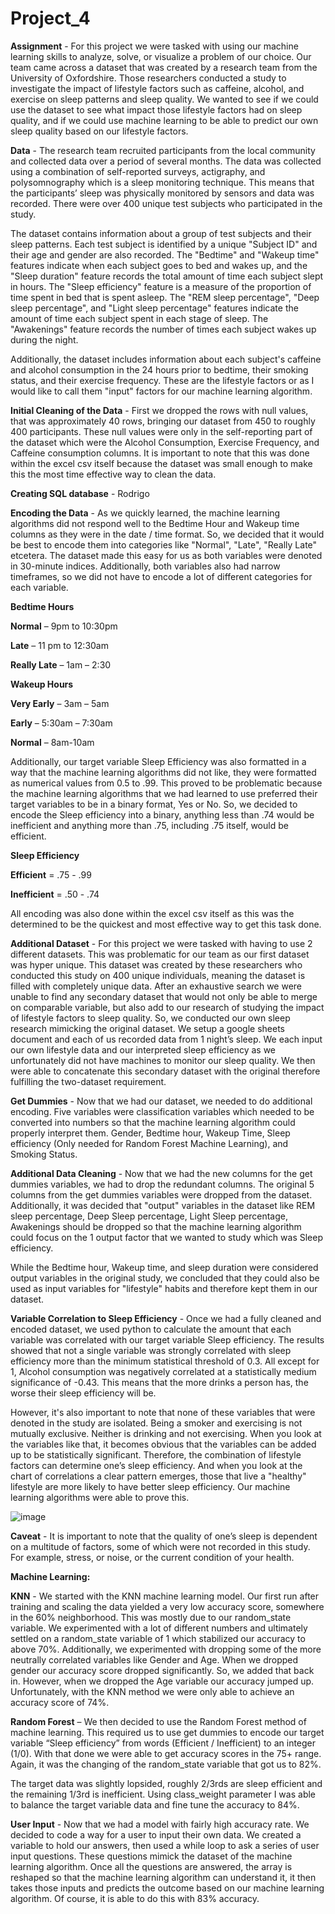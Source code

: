 # Project_4

**Assignment** - For this project we were tasked with using our machine learning skills to analyze, solve, or visualize a problem of our choice. Our team came across a dataset that was created by a research team from the University of Oxfordshire. Those researchers conducted a study to investigate the impact of lifestyle factors such as caffeine, alcohol, and exercise on sleep patterns and sleep quality. We wanted to see if we could use the dataset to see what impact those lifestyle factors had on sleep quality, and if we could use machine learning to be able to predict our own sleep quality based on our lifestyle factors.


**Data** - The research team recruited participants from the local community and collected data over a period of several months. The data was collected using a combination of self-reported surveys, actigraphy, and polysomnography which is a sleep monitoring technique. This means that the participants’ sleep was physically monitored by sensors and data was recorded. There were over 400 unique test subjects who participated in the study. 

The dataset contains information about a group of test subjects and their sleep patterns. Each test subject is identified by a unique "Subject ID" and their age and gender are also recorded. The "Bedtime" and "Wakeup time" features indicate when each subject goes to bed and wakes up, and the "Sleep duration" feature records the total amount of time each subject slept in hours. The "Sleep efficiency" feature is a measure of the proportion of time spent in bed that is spent asleep. The "REM sleep percentage", "Deep sleep percentage", and "Light sleep percentage" features indicate the amount of time each subject spent in each stage of sleep. The "Awakenings" feature records the number of times each subject wakes up during the night. 

Additionally, the dataset includes information about each subject's caffeine and alcohol consumption in the 24 hours prior to bedtime, their smoking status, and their exercise frequency. These are the lifestyle factors or as I would like to call them "input" factors for our machine learning algorithm. 


**Initial Cleaning of the Data** - First we dropped the rows with null values, that was approximately 40 rows, bringing our dataset from 450 to roughly 400 participants. These null values were only in the self-reporting part of the dataset which were the Alcohol Consumption, Exercise Frequency, and Caffeine consumption columns. It is important to note that this was done within the excel csv itself because the dataset was small enough to make this the most time effective way to clean the data.

**Creating SQL database** - Rodrigo

**Encoding the Data** - As we quickly learned, the machine learning algorithms did not respond well to the Bedtime Hour and Wakeup time columns as they were in the date / time format. So, we decided that it would be best to encode them into categories like "Normal", "Late", "Really Late" etcetera. The dataset made this easy for us as both variables were denoted in 30-minute indices. Additionally, both variables also had narrow timeframes, so we did not have to encode a lot of different categories for each variable.

**Bedtime Hours**

**Normal** – 9pm to 10:30pm

**Late** – 11 pm to 12:30am

**Really Late** – 1am – 2:30


**Wakeup Hours**

**Very Early** – 3am – 5am

**Early** – 5:30am – 7:30am

**Normal** – 8am-10am


Additionally, our target variable Sleep Efficiency was also formatted in a way that the machine learning algorithms did not like, they were formatted as numerical values from 0.5 to .99. This proved to be problematic because the machine learning algorithms that we had learned to use preferred their target variables to be in a binary format, Yes or No. So, we decided to encode the Sleep efficiency into a binary, anything less than .74 would be inefficient and anything more than .75, including .75 itself, would be efficient. 

**Sleep Efficiency**

**Efficient** = .75 - .99

**Inefficient** = .50 - .74

All encoding was also done within the excel csv itself as this was the determined to be the quickest and most effective way to get this task done. 


**Additional Dataset** - For this project we were tasked with having to use 2 different datasets. This was problematic for our team as our first dataset was hyper unique. This dataset was created by these researchers who conducted this study on 400 unique individuals, meaning the dataset is filled with completely unique data. After an exhaustive search we were unable to find any secondary dataset that would not only be able to merge on comparable variable, but also add to our research of studying the impact of lifestyle factors to sleep quality. So, we conducted our own sleep research mimicking the original dataset. We setup a google sheets document and each of us recorded data from 1 night’s sleep. We each input our own lifestyle data and our interpreted sleep efficiency as we unfortunately did not have machines to monitor our sleep quality. We then were able to concatenate this secondary dataset with the original therefore fulfilling the two-dataset requirement.


**Get Dummies** - Now that we had our dataset, we needed to do additional encoding. Five variables were classification variables which needed to be converted into numbers so that the machine learning algorithm could properly interpret them. Gender, Bedtime hour, Wakeup Time, Sleep efficiency (Only needed for Random Forest Machine Learning), and Smoking Status. 


**Additional Data Cleaning** - Now that we had the new columns for the get dummies variables, we had to drop the redundant columns. The original 5 columns from the get dummies variables were dropped from the dataset. Additionally, it was decided that "output" variables in the dataset like REM sleep percentage, Deep Sleep percentage, Light Sleep percentage, Awakenings should be dropped so that the machine learning algorithm could focus on the 1 output factor that we wanted to study which was Sleep efficiency.

While the Bedtime hour, Wakeup time, and sleep duration were considered output variables in the original study, we concluded that they could also be used as input variables for "lifestyle" habits and therefore kept them in our dataset.

**Variable Correlation to Sleep Efficiency** - Once we had a fully cleaned and encoded dataset, we used python to calculate the amount that each variable was correlated with our target variable Sleep efficiency. The results showed that not a single variable was strongly correlated with sleep efficiency more than the minimum statistical threshold of 0.3. All except for 1, Alcohol consumption was negatively correlated at a statistically medium significance of -0.43. This means that the more drinks a person has, the worse their sleep efficiency will be.

However, it's also important to note that none of these variables that were denoted in the study are isolated. Being a smoker and exercising is not mutually exclusive. Neither is drinking and not exercising. When you look at the variables like that, it becomes obvious that the variables can be added up to be statistically significant. Therefore, the combination of lifestyle factors can determine one’s sleep efficiency. And when you look at the chart of correlations a clear pattern emerges, those that live a "healthy" lifestyle are more likely to have better sleep efficiency. Our machine learning algorithms were able to prove this.

![image](https://github.com/jsfrmsj/Project_4/assets/121833972/4a4d4b37-1195-4312-ba2b-16895cabbd40)

**Caveat** - It is important to note that the quality of one’s sleep is dependent on a multitude of factors, some of which were not recorded in this study. For example, stress, or noise, or the current condition of your health.

**Machine Learning:**

**KNN** - We started with the KNN machine learning model. Our first run after training and scaling the data yielded a very low accuracy score, somewhere in the 60% neighborhood. This was mostly due to our random_state variable. We experimented with a lot of different numbers and ultimately settled on a random_state variable of 1 which stabilized our accuracy to above 70%. 
Additionally, we experimented with dropping some of the more neutrally correlated variables like Gender and Age. When we dropped gender our accuracy score dropped significantly. So, we added that back in. However, when we dropped the Age variable our accuracy jumped up. 
Unfortunately, with the KNN method we were only able to achieve an accuracy score of 74%.

**Random Forest** – We then decided to use the Random Forest method of machine learning. This required us to use get dummies to encode our target variable “Sleep efficiency” from words (Efficient / Inefficient) to an integer (1/0). With that done we were able to get accuracy scores in the 75+ range. Again, it was the changing of the random_state variable that got us to 82%.

The target data was slightly lopsided, roughly 2/3rds are sleep efficient and the remaining 1/3rd is inefficient. Using class_weight parameter I was able to balance the target variable data and fine tune the accuracy to 84%.

**User Input** - Now that we had a model with fairly high accuracy rate. We decided to code a way for a user to input their own data. We created a variable to hold our answers, then used a while loop to ask a series of user input questions. These questions mimick the dataset of the machine learning algorithm. 
Once all the questions are answered, the array is reshaped so that the machine learning algorithm can understand it, it then takes those inputs and predicts the outcome based on our machine learning algorithm. Of course, it is able to do this with 83% accuracy. 
